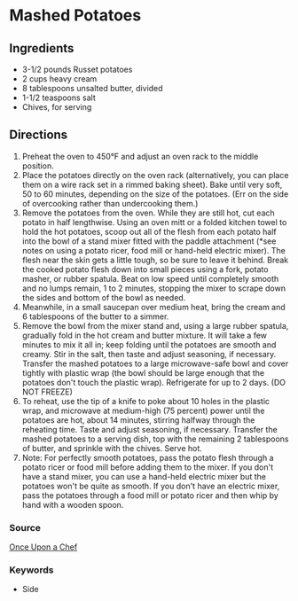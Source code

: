 # Mashed Potatoes

## Ingredients

- 3-1/2 pounds Russet potatoes
- 2 cups heavy cream
- 8 tablespoons unsalted butter, divided
- 1-1/2 teaspoons salt
- Chives, for serving

## Directions

1. Preheat the oven to 450°F and adjust an oven rack to the middle position.
1. Place the potatoes directly on the oven rack (alternatively, you can place
   them on a wire rack set in a rimmed baking sheet). Bake until very soft, 50
   to 60 minutes, depending on the size of the potatoes. (Err on the side of
   overcooking rather than undercooking them.)
1. Remove the potatoes from the oven. While they are still hot, cut each potato
   in half lengthwise. Using an oven mitt or a folded kitchen towel to hold the
   hot potatoes, scoop out all of the flesh from each potato half into the bowl
   of a stand mixer fitted with the paddle attachment (\*see notes on using a
   potato ricer, food mill or hand-held electric mixer). The flesh near the
   skin gets a little tough, so be sure to leave it behind. Break the cooked
   potato flesh down into small pieces using a fork, potato masher, or rubber
   spatula. Beat on low speed until completely smooth and no lumps remain, 1 to
   2 minutes, stopping the mixer to scrape down the sides and bottom of the
   bowl as needed.
1. Meanwhile, in a small saucepan over medium heat, bring the cream and 6
   tablespoons of the butter to a simmer.
1. Remove the bowl from the mixer stand and, using a large rubber spatula,
   gradually fold in the hot cream and butter mixture. It will take a few
   minutes to mix it all in; keep folding until the potatoes are smooth and
   creamy. Stir in the salt, then taste and adjust seasoning, if necessary.
   Transfer the mashed potatoes to a large microwave-safe bowl and cover
   tightly with plastic wrap (the bowl should be large enough that the potatoes
   don't touch the plastic wrap). Refrigerate for up to 2 days. (DO NOT FREEZE)
1. To reheat, use the tip of a knife to poke about 10 holes in the plastic
   wrap, and microwave at medium-high (75 percent) power until the potatoes are
   hot, about 14 minutes, stirring halfway through the reheating time. Taste
   and adjust seasoning, if necessary. Transfer the mashed potatoes to a
   serving dish, top with the remaining 2 tablespoons of butter, and sprinkle
   with the chives. Serve hot.
1. Note: For perfectly smooth potatoes, pass the potato flesh through a potato
   ricer or food mill before adding them to the mixer. If you don't have a
   stand mixer, you can use a hand-held electric mixer but the potatoes won't
   be quite as smooth. If you don't have an electric mixer, pass the potatoes
   through a food mill or potato ricer and then whip by hand with a wooden
   spoon.

### Source

[Once Upon a Chef](https://www.onceuponachef.com/recipes/creamy-make-ahead-mashed-potatoes.html#tabrecipe)

### Keywords

- Side
